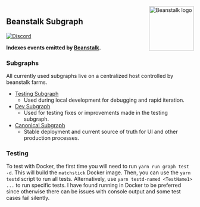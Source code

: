 <img src="https://github.com/BeanstalkFarms/Beanstalk-Brand-Assets/blob/main/BEAN/bean-128x128.png" alt="Beanstalk logo" align="right" width="120" />

## Beanstalk Subgraph

[![Discord][discord-badge]][discord-url]

[discord-badge]: https://img.shields.io/discord/880413392916054098?label=Beanstalk
[discord-url]: https://discord.gg/beanstalk

**Indexes events emitted by [Beanstalk](https://etherscan.io/address/0xc1e088fc1323b20bcbee9bd1b9fc9546db5624c5).**

### Subgraphs

All currently used subgraphs live on a centralized host controlled by beanstalk farms.

- [Testing Subgraph](https://graph.node.bean.money/subgraphs/name/beanstalk-testing)
  - Used during local development for debugging and rapid iteration.
- [Dev Subgraph](https://graph.node.bean.money/subgraphs/name/beanstalk-dev)
  - Used for testing fixes or improvements made in the testing subgraph.
- [Canonical Subgraph](https://graph.node.bean.money/subgraphs/name/beanstalk)
  - Stable deployment and current source of truth for UI and other production processes.

### Testing

To test with Docker, the first time you will need to run `yarn run graph test -d`. This will build the `matchstick` Docker image. Then, you can use the `yarn testd` script to run all tests. Alternatively, use `yarn testd-named <TestName1> ...` to run specific tests. I have found running in Docker to be preferred since otherwise there can be issues with console output and some test cases fail silently.

